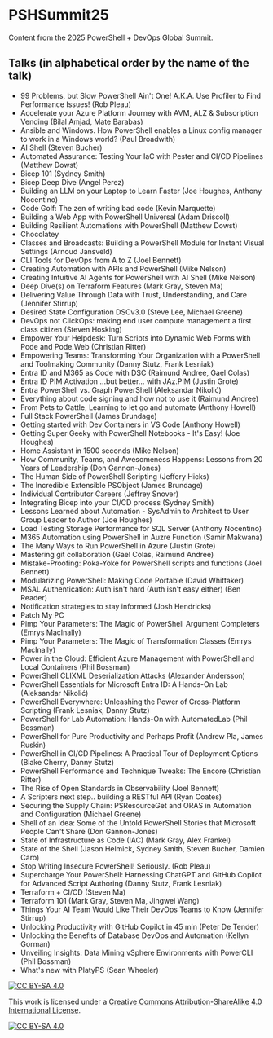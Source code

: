 # PSHSummit25

Content from the 2025 PowerShell + DevOps Global Summit.

## Talks (in alphabetical order by the name of the talk)

- 99 Problems, but Slow PowerShell Ain't One! A.K.A. Use Profiler to Find Performance Issues! (Rob Pleau)
- Accelerate your Azure Platform Journey with AVM, ALZ & Subscription Vending (Bilal Amjad, Mate Barabas)
- Ansible and Windows. How PowerShell enables a Linux config manager to work in a Windows world? (Paul Broadwith)
- AI Shell (Steven Bucher)
- Automated Assurance: Testing Your IaC with Pester and CI/CD Pipelines (Matthew Dowst)
- Bicep 101 (Sydney Smith)
- Bicep Deep Dive (Angel Perez)
- Building an LLM on your Laptop to Learn Faster (Joe Houghes, Anthony Nocentino)
- Code Golf: The zen of writing bad code (Kevin Marquette)
- Building a Web App with PowerShell Universal (Adam Driscoll)
- Building Resilient Automations with PowerShell (Matthew Dowst)
- Chocolatey
- Classes and Broadcasts: Building a PowerShell Module for Instant Visual Settings (Arnoud Jansveld)
- CLI Tools for DevOps from A to Z (Joel Bennett)
- Creating Automation with APIs and PowerShell (Mike Nelson)
- Creating Intuitive AI Agents for PowerShell with AI Shell (Mike Nelson)
- Deep Dive(s) on Terraform Features (Mark Gray, Steven Ma)
- Delivering Value Through Data with Trust, Understanding, and Care (Jennifer Stirrup)
- Desired State Configuration DSCv3.0 (Steve Lee, Michael Greene)
- DevOps not ClickOps: making end user compute management a first class citizen (Steven Hosking)
- Empower Your Helpdesk: Turn Scripts into Dynamic Web Forms with Pode and Pode.Web (Christian Ritter)
- Empowering Teams: Transforming Your Organization with a PowerShell and Toolmaking Community (Danny Stutz, Frank Lesniak)
- Entra ID and M365 as Code with DSC (Raimund Andree, Gael Colas)
- Entra ID PIM Activation ...but better... with JAz.PIM (Justin Grote)
- Entra PowerShell vs. Graph PowerShell (Aleksandar Nikolić)
- Everything about code signing and how not to use it (Raimund Andree)
- From Pets to Cattle, Learning to let go and automate (Anthony Howell)
- Full Stack PowerShell (James Brundage)
- Getting started with Dev Containers in VS Code (Anthony Howell)
- Getting Super Geeky with PowerShell Notebooks - It's Easy! (Joe Houghes)
- Home Assistant in 1500 seconds (Mike Nelson)
- How Community, Teams, and Awesomeness Happens: Lessons from 20 Years of Leadership (Don Gannon-Jones)
- The Human Side of PowerShell Scripting (Jeffery Hicks)
- The Incredible Extensible PSObject (James Brundage)
- Individual Contributor Careers (Jeffrey Snover)
- Integrating Bicep into your CI/CD process (Sydney Smith)
- Lessons Learned about Automation - SysAdmin to Architect to User Group Leader to Author (Joe Houghes)
- Load Testing Storage Performance for SQL Server (Anthony Nocentino)
- M365 Automation using PowerShell in Auzre Function (Samir Makwana)
- The Many Ways to Run PowerShell in Azure (Justin Grote)
- Mastering git collaboration (Gael Colas, Raimund Andree)
- Mistake-Proofing: Poka-Yoke for PowerShell scripts and functions (Joel Bennett)
- Modularizing PowerShell: Making Code Portable (David Whittaker)
- MSAL Authentication: Auth isn't hard (Auth isn't easy either) (Ben Reader)
- Notification strategies to stay informed (Josh Hendricks)
- Patch My PC
- Pimp Your Parameters: The Magic of PowerShell Argument Completers (Emrys MacInally)
- Pimp Your Parameters: The Magic of Transformation Classes (Emrys MacInally)
- Power in the Cloud: Efficient Azure Management with PowerShell and Local Containers (Phil Bossman)
- PowerShell CLIXML Deserialization Attacks (Alexander Andersson)
- PowerShell Essentials for Microsoft Entra ID: A Hands-On Lab (Aleksandar Nikolić)
- PowerShell Everywhere: Unleashing the Power of Cross-Platform Scripting (Frank Lesniak, Danny Stutz)
- PowerShell for Lab Automation: Hands-On with AutomatedLab (Phil Bossman)
- PowerShell for Pure Productivity and Perhaps Profit (Andrew Pla, James Ruskin)
- PowerShell in CI/CD Pipelines: A Practical Tour of Deployment Options (Blake Cherry, Danny Stutz)
- PowerShell Performance and Technique Tweaks: The Encore (Christian Ritter)
- The Rise of Open Standards in Observability (Joel Bennett)
- A Scripters next step.. building a RESTful API (Ryan Coates)
- Securing the Supply Chain: PSResourceGet and ORAS in Automation and Configuration (Michael Greene)
- Shell of an Idea: Some of the Untold PowerShell Stories that Microsoft People Can't Share (Don Gannon-Jones)
- State of Infrastructure as Code (IAC) (Mark Gray, Alex Frankel)
- State of the Shell (Jason Helmick, Sydney Smith, Steven Bucher, Damien Caro)
- Stop Writing Insecure PowerShell! Seriously. (Rob Pleau)
- Supercharge Your PowerShell: Harnessing ChatGPT and GitHub Copilot for Advanced Script Authoring (Danny Stutz, Frank Lesniak)
- Terraform + CI/CD (Steven Ma)
- Terraform 101 (Mark Gray, Steven Ma, Jingwei Wang)
- Things Your AI Team Would Like Their DevOps Teams to Know (Jennifer Stirrup)
- Unlocking Productivity with GitHub Copilot in 45 min (Peter De Tender)
- Unlocking the Benefits of Database DevOps and Automation (Kellyn Gorman)
- Unveiling Insights: Data Mining vSphere Environments with PowerCLI (Phil Bossman)
- What's new with PlatyPS (Sean Wheeler)

[![CC BY-SA 4.0][cc-by-sa-shield]][cc-by-sa]

This work is licensed under a
[Creative Commons Attribution-ShareAlike 4.0 International License][cc-by-sa].

[![CC BY-SA 4.0][cc-by-sa-image]][cc-by-sa]

[cc-by-sa]: http://creativecommons.org/licenses/by-sa/4.0/
[cc-by-sa-image]: https://licensebuttons.net/l/by-sa/4.0/88x31.png
[cc-by-sa-shield]: https://img.shields.io/badge/License-CC%20BY--SA%204.0-lightgrey.svg
